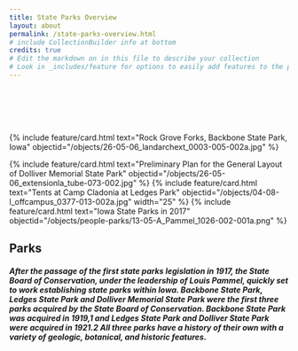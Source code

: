 ```yaml
---
title: State Parks Overview
layout: about
permalink: /state-parks-overview.html
# include CollectionBuilder info at bottom
credits: true
# Edit the markdown on in this file to describe your collection
# Look in _includes/feature for options to easily add features to the page
---
```

<br>
<br>
<br>
<br>


{% include feature/card.html text="Rock Grove Forks, Backbone State Park, Iowa" objectid="/objects/26-05-06_landarchext_0003-005-002a.jpg" %}
<div class="card-group">
{% include feature/card.html text="Preliminary Plan for the General Layout of Dolliver Memorial State Park" objectid="/objects/26-05-06_extensionla_tube-073-002.jpg" %}
{% include feature/card.html text="Tents at Camp Cladonia at Ledges Park" objectid="/objects/04-08-l_offcampus_0377-013-002a.jpg" width="25" %}
{% include feature/card.html text="Iowa State Parks in 2017" objectid="/objects/people-parks/13-05-A_Pammel_1026-002-001a.png" %}
</div>


## Parks

##### After the passage of the first state parks legislation in 1917, the State Board of Conservation, under the leadership of Louis Pammel, quickly set to work establishing state parks within Iowa. Backbone State Park, Ledges State Park and Dolliver Memorial State Park were the first three parks acquired by the State Board of Conservation. Backbone State Park was acquired in 1919,1 and Ledges State Park and Dolliver State Park were acquired in 1921.2 All three parks have a history of their own with a variety of geologic, botanical, and historic features.